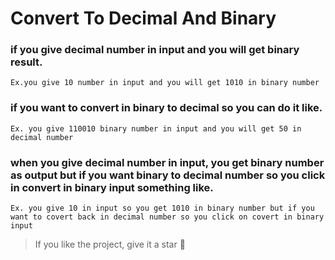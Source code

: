 # Convert To Decimal And Binary

### if you give decimal number in input and you will get binary result.

    Ex.you give 10 number in input and you will get 1010 in binary number 



### if you want to convert in binary to decimal so you can do it like. 

    Ex. you give 110010 binary number in input and you will get 50 in decimal number



###  when you give decimal number in input, you get binary number as output but if you want binary to decimal number so you click in convert in binary input something like.

    Ex. you give 10 in input so you get 1010 in binary number but if you want to covert back in decimal number so you click on covert in binary input 
     
> If you like the project, give it a star 🌟




     